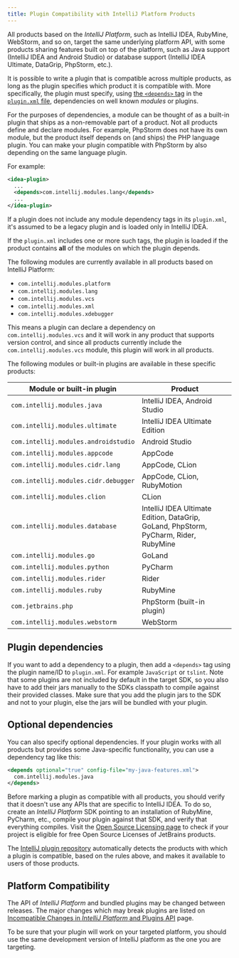 ```yaml
---
title: Plugin Compatibility with IntelliJ Platform Products
---
```


<!--TODO link to sample_plugin file-->

All products based on the _IntelliJ Platform_, such as IntelliJ IDEA, RubyMine, WebStorm, and so on, target the same underlying platform API, with some products sharing features built on top of the platform, such as Java support (IntelliJ IDEA
and Android Studio) or database support (IntelliJ IDEA Ultimate, DataGrip, PhpStorm, etc.).

It is possible to write a plugin that is compatible across multiple products, as long as the plugin specifies which product it is compatible with. More specifically, the plugin must specify, using [the `<depends>` tag](http://www.jetbrains.org/intellij/sdk/docs/basics/plugin_structure/plugin_dependencies.html) in the [`plugin.xml` file](http://www.jetbrains.org/intellij/sdk/docs/basics/plugin_structure/plugin_configuration_file.html), dependencies on well known _modules_ or plugins.

For the purposes of dependencies, a module can be thought of as a built-in plugin that ships as a non-removable part of a product. Not all products define and declare modules. For example, PhpStorm does not have its own module, but the product itself depends on (and ships) the PHP language plugin. You can make your plugin compatible with PhpStorm by also depending on the same language plugin.

For example:

```xml
<idea-plugin>
  ...
  <depends>com.intellij.modules.lang</depends>
  ...
</idea-plugin>
```

<!--TODO link to sample_plugin file--> 

If a plugin does not include any module dependency tags in its `plugin.xml`, it's assumed to be a legacy plugin and is loaded only in IntelliJ IDEA. 

If the `plugin.xml` includes one or more such tags, the plugin is loaded if the product contains **all** of the modules on which the plugin depends.

The following modules are currently available in all products based on IntelliJ Platform:

* `com.intellij.modules.platform`
* `com.intellij.modules.lang`
* `com.intellij.modules.vcs`
* `com.intellij.modules.xml`
* `com.intellij.modules.xdebugger`

This means a plugin can declare a dependency on `com.intellij.modules.vcs` and it will work in any product that supports version control, and since all products currently include the `com.intellij.modules.vcs` module, this plugin will work in all products.

The following modules or built-in plugins are available in these specific products:

| Module or built-in plugin            | Product                                                                              |
|--------------------------------------|--------------------------------------------------------------------------------------|
| `com.intellij.modules.java`          | IntelliJ IDEA, Android Studio                                                        |
| `com.intellij.modules.ultimate`      | IntelliJ IDEA Ultimate Edition                                                       |
| `com.intellij.modules.androidstudio` | Android Studio                                                                       |
| `com.intellij.modules.appcode`       | AppCode                                                                              |
| `com.intellij.modules.cidr.lang`     | AppCode, CLion                                                                       |
| `com.intellij.modules.cidr.debugger` | AppCode, CLion, RubyMotion                                                           |
| `com.intellij.modules.clion`         | CLion                                                                                |
| `com.intellij.modules.database`      | IntelliJ IDEA Ultimate Edition, DataGrip, GoLand, PhpStorm, PyCharm, Rider, RubyMine |
| `com.intellij.modules.go`            | GoLand                                                                               |
| `com.intellij.modules.python`        | PyCharm                                                                              |
| `com.intellij.modules.rider`         | Rider                                                                                |
| `com.intellij.modules.ruby`          | RubyMine                                                                             |
| `com.jetbrains.php`                  | PhpStorm (built-in plugin)                                                           |
| `com.intellij.modules.webstorm`      | WebStorm                                                           |

## Plugin dependencies

If you want to add a dependency to a plugin, then add a `<depends>` tag using the plugin name/ID to `plugin.xml`. For example `JavaScript` or `tslint`. Note that some plugins are not included by default in the target SDK, so you also have to add their jars manually to the SDKs classpath to compile against their provided classes. Make sure that you add the plugin jars to the SDK and not to your plugin, else the jars will be bundled with your plugin.

## Optional dependencies

You can also specify optional dependencies. If your plugin works with all products but provides some Java-specific functionality, you can use a dependency tag like this:

```xml
<depends optional="true" config-file="my-java-features.xml">
  com.intellij.modules.java
</depends>
```

Before marking a plugin as compatible with all products, you should verify that it doesn't use any APIs that are specific to IntelliJ IDEA. To do so, create an _IntelliJ Platform_ SDK pointing to an installation of RubyMine, PyCharm, etc., compile your plugin against that SDK, and verify that everything compiles. Visit the [Open Source Licensing page](https://www.jetbrains.com/buy/opensource/) to check if your project is eligible for free Open Source Licenses of JetBrains products.

The [IntelliJ plugin repository](http://plugins.jetbrains.com/) automatically detects the products with which a plugin is compatible, based on the rules above, and makes it available to users of those products.

## Platform Compatibility

The API of _IntelliJ Platform_ and bundled plugins may be changed between releases. The major changes which may break plugins are listed on [Incompatible Changes in _IntelliJ Platform_ and Plugins API](/reference_guide/api_changes_list.md) page.

To be sure that your plugin will work on your targeted platform, you should use the same development version of IntelliJ platform as the one you are targeting. 
